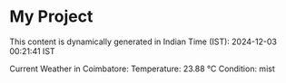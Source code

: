 # My Project

This content is dynamically generated in Indian Time (IST): 2024-12-03 00:21:41 IST


Current Weather in Coimbatore:
Temperature: 23.88 °C
Condition: mist
